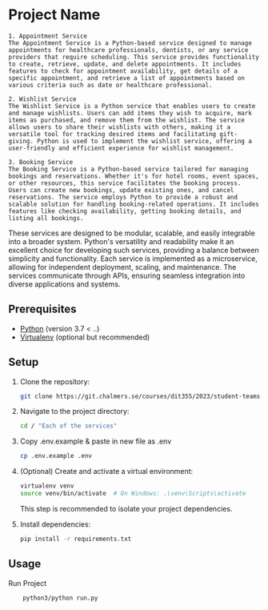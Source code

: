 # Project Name

    1. Appointment Service
    The Appointment Service is a Python-based service designed to manage appointments for healthcare professionals, dentists, or any service providers that require scheduling. This service provides functionality to create, retrieve, update, and delete appointments. It includes features to check for appointment availability, get details of a specific appointment, and retrieve a list of appointments based on various criteria such as date or healthcare professional.

    2. Wishlist Service
    The Wishlist Service is a Python service that enables users to create and manage wishlists. Users can add items they wish to acquire, mark items as purchased, and remove them from the wishlist. The service allows users to share their wishlists with others, making it a versatile tool for tracking desired items and facilitating gift-giving. Python is used to implement the wishlist service, offering a user-friendly and efficient experience for wishlist management.

    3. Booking Service
    The Booking Service is a Python-based service tailored for managing bookings and reservations. Whether it's for hotel rooms, event spaces, or other resources, this service facilitates the booking process. Users can create new bookings, update existing ones, and cancel reservations. The service employs Python to provide a robust and scalable solution for handling booking-related operations. It includes features like checking availability, getting booking details, and listing all bookings.

These services are designed to be modular, scalable, and easily integrable into a broader system. Python's versatility and readability make it an excellent choice for developing such services, providing a balance between simplicity and functionality. Each service is implemented as a microservice, allowing for independent deployment, scaling, and maintenance. The services communicate through APIs, ensuring seamless integration into diverse applications and systems.

## Prerequisites

- [Python](https://www.python.org/) (version 3.7 < ..)
- [Virtualenv](https://pypi.org/project/virtualenv/) (optional but recommended)

## Setup

1. Clone the repository:

    ```bash
    git clone https://git.chalmers.se/courses/dit355/2023/student-teams/dit356-2023-07/Booking.git
    ```

2. Navigate to the project directory:

    ```bash
    cd / "Each of the services"
    ```

3. Copy .env.example & paste in new file as .env

    ```bash
    cp .env.example .env
    ```

4. (Optional) Create and activate a virtual environment:

    ```bash
    virtualenv venv
    source venv/bin/activate  # On Windows: .\venv\Scripts\activate
    ```

    This step is recommended to isolate your project dependencies.

5. Install dependencies:

    ```bash
    pip install -r requirements.txt
    ```


## Usage

Run Project


```bash
    python3/python run.py
```
